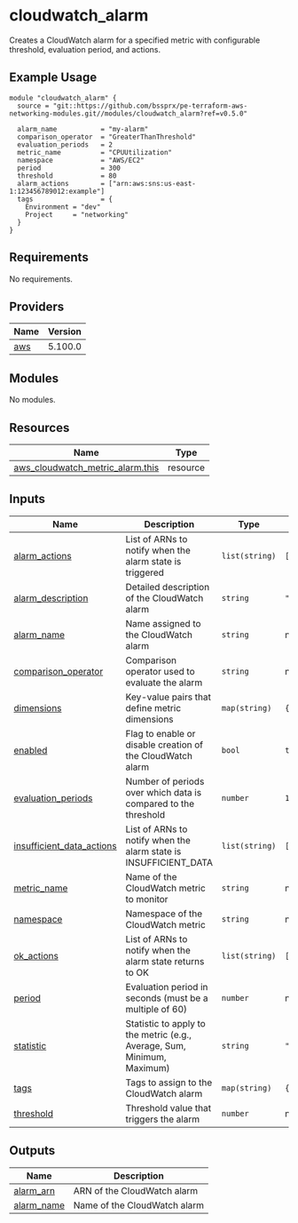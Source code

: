# cloudwatch_alarm

Creates a CloudWatch alarm for a specified metric with configurable threshold, evaluation period, and actions.

## Example Usage

```hcl
module "cloudwatch_alarm" {
  source = "git::https://github.com/bssprx/pe-terraform-aws-networking-modules.git//modules/cloudwatch_alarm?ref=v0.5.0"

  alarm_name           = "my-alarm"
  comparison_operator  = "GreaterThanThreshold"
  evaluation_periods   = 2
  metric_name          = "CPUUtilization"
  namespace            = "AWS/EC2"
  period               = 300
  threshold            = 80
  alarm_actions        = ["arn:aws:sns:us-east-1:123456789012:example"]
  tags                 = {
    Environment = "dev"
    Project     = "networking"
  }
}
```

<!-- BEGIN_TF_DOCS -->
## Requirements

No requirements.

## Providers

| Name | Version |
|------|---------|
| <a name="provider_aws"></a> [aws](#provider\_aws) | 5.100.0 |

## Modules

No modules.

## Resources

| Name | Type |
|------|------|
| [aws_cloudwatch_metric_alarm.this](https://registry.terraform.io/providers/hashicorp/aws/latest/docs/resources/cloudwatch_metric_alarm) | resource |

## Inputs

| Name | Description | Type | Default | Required |
|------|-------------|------|---------|:--------:|
| <a name="input_alarm_actions"></a> [alarm\_actions](#input\_alarm\_actions) | List of ARNs to notify when the alarm state is triggered | `list(string)` | `[]` | no |
| <a name="input_alarm_description"></a> [alarm\_description](#input\_alarm\_description) | Detailed description of the CloudWatch alarm | `string` | `""` | no |
| <a name="input_alarm_name"></a> [alarm\_name](#input\_alarm\_name) | Name assigned to the CloudWatch alarm | `string` | n/a | yes |
| <a name="input_comparison_operator"></a> [comparison\_operator](#input\_comparison\_operator) | Comparison operator used to evaluate the alarm | `string` | n/a | yes |
| <a name="input_dimensions"></a> [dimensions](#input\_dimensions) | Key-value pairs that define metric dimensions | `map(string)` | `{}` | no |
| <a name="input_enabled"></a> [enabled](#input\_enabled) | Flag to enable or disable creation of the CloudWatch alarm | `bool` | `true` | no |
| <a name="input_evaluation_periods"></a> [evaluation\_periods](#input\_evaluation\_periods) | Number of periods over which data is compared to the threshold | `number` | `1` | no |
| <a name="input_insufficient_data_actions"></a> [insufficient\_data\_actions](#input\_insufficient\_data\_actions) | List of ARNs to notify when the alarm state is INSUFFICIENT\_DATA | `list(string)` | `[]` | no |
| <a name="input_metric_name"></a> [metric\_name](#input\_metric\_name) | Name of the CloudWatch metric to monitor | `string` | n/a | yes |
| <a name="input_namespace"></a> [namespace](#input\_namespace) | Namespace of the CloudWatch metric | `string` | n/a | yes |
| <a name="input_ok_actions"></a> [ok\_actions](#input\_ok\_actions) | List of ARNs to notify when the alarm state returns to OK | `list(string)` | `[]` | no |
| <a name="input_period"></a> [period](#input\_period) | Evaluation period in seconds (must be a multiple of 60) | `number` | n/a | yes |
| <a name="input_statistic"></a> [statistic](#input\_statistic) | Statistic to apply to the metric (e.g., Average, Sum, Minimum, Maximum) | `string` | `"Average"` | no |
| <a name="input_tags"></a> [tags](#input\_tags) | Tags to assign to the CloudWatch alarm | `map(string)` | `{}` | no |
| <a name="input_threshold"></a> [threshold](#input\_threshold) | Threshold value that triggers the alarm | `number` | n/a | yes |

## Outputs

| Name | Description |
|------|-------------|
| <a name="output_alarm_arn"></a> [alarm\_arn](#output\_alarm\_arn) | ARN of the CloudWatch alarm |
| <a name="output_alarm_name"></a> [alarm\_name](#output\_alarm\_name) | Name of the CloudWatch alarm |
<!-- END_TF_DOCS -->
